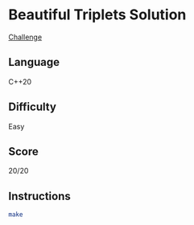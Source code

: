 # Beautiful Triplets Solution
[Challenge](https://www.hackerrank.com/challenges/beautiful-triplets/problem)
## Language
C++20

## Difficulty
Easy

## Score
20/20

## Instructions
```bash
make
```
